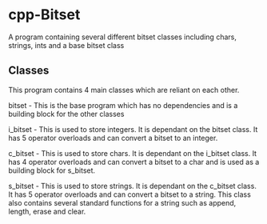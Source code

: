 # cpp-Bitset
A program containing several different bitset classes including chars, strings, ints and a base bitset class
## Classes
This program contains 4 main classes which are reliant on each other.

bitset - This is the base program which has no dependencies and is a building block for the other classes

i_bitset - This is used to store integers. It is dependant on the bitset class. It has 5 operator overloads and can convert a bitset to an integer.

c_bitset - This is used to store chars. It is dependant on the i_bitset class. It has 4 operator overloads and can convert a bitset to a char and is used as a building block for s_bitset.

s_bitset - This is used to store strings. It is dependant on the c_bitset class. It has 5 operator overloads and can convert a bitset to a string. This class also contains several standard functions for a string such as append, length, erase and clear.
